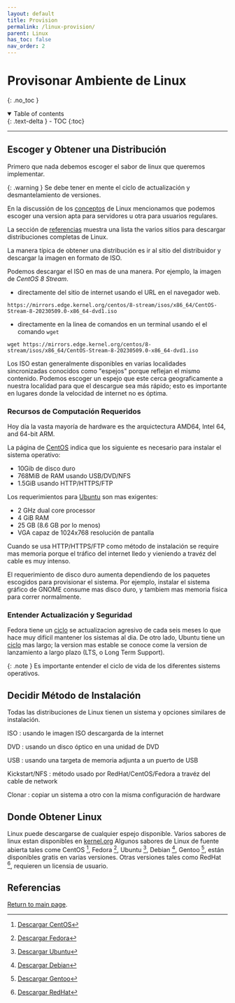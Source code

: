 ```yaml
---
layout: default
title: Provision
permalink: /linux-provision/
parent: Linux
has_toc: false
nav_order: 2
---
```


# Provisonar Ambiente de Linux
{: .no_toc }

<details open markdown="block">
  <summary>
    Table of contents
  </summary>
  {: .text-delta }
- TOC
{:toc}
</details>

---
## Escoger y Obtener una Distribución

Primero que nada debemos escoger el sabor de linux que queremos implementar.

{: .warning }
Se debe tener en mente el ciclo de actualización y desmantelamiento de versiones.

En la discussión de los [conceptos](../linux_conceptos) de Linux mencionamos que podemos escoger una version apta para servidores u otra para usuarios regulares. 

La sección de [referencias](#referencias) muestra una lista the varios sitios para descargar distribuciones completas de Linux.

La manera típica de obtener una distribución es ir al sitio del distribuidor y descargar 
la imagen en formato de ISO.

Podemos descargar el ISO en mas de una manera.
Por ejemplo, la imagen de _CentOS 8 Stream_.
* directamente del sitio de internet usando el URL en el navegador web.
```
https://mirrors.edge.kernel.org/centos/8-stream/isos/x86_64/CentOS-Stream-8-20230509.0-x86_64-dvd1.iso
```
* directamente en la linea de comandos en un terminal usando el el comando `wget`
```
wget https://mirrors.edge.kernel.org/centos/8-stream/isos/x86_64/CentOS-Stream-8-20230509.0-x86_64-dvd1.iso
```

Los ISO estan generalmente disponibles en varias localidades sincronizadas conocidos como "espejos" porque reflejan el mismo contenido. Podemos escoger un espejo que este cerca geograficamente a nuestra localidad para que el descargue sea más rápido; esto es importante en lugares donde la velocidad de internet no es óptima.

### Recursos de Computación Requeridos

Hoy día la vasta mayoría de hardware es the arquictectura AMD64, Intel 64, and 64-bit ARM.

La página de [CentOS](https://docs.centos.org/en-US/8-docs/standard-install/assembly_system-requirements-reference/) indica que los siguiente es necesario para instalar el sistema operativo:

* 10Gib de disco duro
* 768MiB de RAM usando USB/DVD/NFS
* 1.5GiB usando HTTP/HTTPS/FTP

Los requerimientos para [Ubuntu](https://help.ubuntu.com/community/Installation/SystemRequirements) son mas exigentes:

* 2 GHz dual core processor
* 4 GiB RAM 
* 25 GB (8.6 GB por lo menos) 
* VGA capaz de 1024x768 resolución de pantalla

Cuando se usa HTTP/HTTPS/FTP como método de instalación se require mas memoria porque el tráfico del internet lledo y vieniendo a travéz del cable es muy intenso.

El requerimiento de disco duro aumenta dependiendo de los paquetes escogidos para provisionar el sistema. Por ejemplo, instalar el sistema gráfico de GNOME consume mas disco duro, y tambiem mas memoria fisica para correr normalmente.

### Entender Actualización y Seguridad

Fedora tiene un [ciclo](https://docs.fedoraproject.org/en-US/releases/lifecycle/) se actualizacion agresivo de cada seis meses lo que hace muy difícil mantener los sistemas al dia. De otro lado, Ubuntu tiene un [ciclo](https://ubuntu.com/about/release-cycle) mas largo; la version  mas estable se conoce come la version de lanzamiento a largo plazo (LTS, o Long Term Support).

{: .note }
Es importante entender el ciclo de vida de los diferentes sistems operativos.

## Decidir Método de Instalación

Todas las distribuciones de Linux tienen un sistema y opciones similares de instalación.

ISO
: usando le imagen ISO descargarda de la internet

DVD
: usando un disco óptico en una unidad de DVD 

USB
: usando una targeta de memoria adjunta a un puerto de USB

Kickstart/NFS
: método usado por RedHat/CentOS/Fedora a travéz del cable de network

Clonar
: copiar un sistema a otro con la misma configuración de hardware

## Donde Obtener Linux

Linux puede descargarse de cualquier espejo disponible.
Varios sabores de linux estan disponibles en [kernel.org](https://mirrors.edge.kernel.org/)
Algunos sabores de Linux de fuente abierta tales come CentOS [^2], Fedora [^3], Ubuntu [^4], Debian [^5], Gentoo [^6], están disponibles gratis en varias versiones.
Otras versiones tales como RedHat [^7], requieren un licensia de usuario.


## [](referencias)Referencias

[^1]: [Lista de distrubuciones de Linux](https://en.wikipedia.org/wiki/List_of_Linux_distributions)

[^2]: [Descargar CentOS](https://mirrors.edge.kernel.org/centos/)

[^3]: [Descargar Fedora](https://fedoraproject.org/)

[^4]: [Descargar Ubuntu](https://launchpad.net/ubuntu/+cdmirrors)

[^5]: [Descargar Debian](https://www.debian.org/CD/http-ftp/)

[^6]: [Descargar Gentoo](https://www.gentoo.org/downloads/)

[^7]: [Descargar RedHat](https://access.redhat.com/downloads/)

[Return to main page]({{site.baseurl}}/).